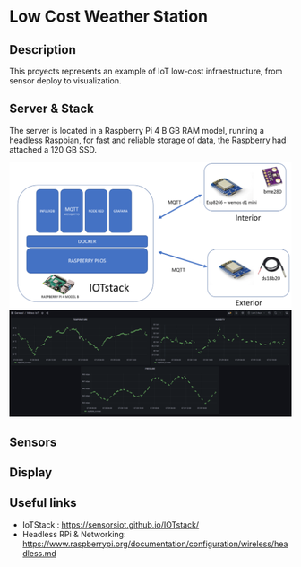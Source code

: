 

# Low Cost Weather Station 





## Description
This proyects represents an example of IoT low-cost infraestructure, from sensor deploy to visualization.

## Server & Stack
The server is located in a Raspberry Pi 4 B GB RAM model, running a headless Raspbian, for fast and reliable storage of data, the Raspberry had attached a 120 GB SSD.

![architecture](img/architecture.png)
![visualization](img/meteoIOT.png)

## Sensors 

## Display 

## Useful links
* IoTStack : https://sensorsiot.github.io/IOTstack/
* Headless RPi & Networking: https://www.raspberrypi.org/documentation/configuration/wireless/headless.md

